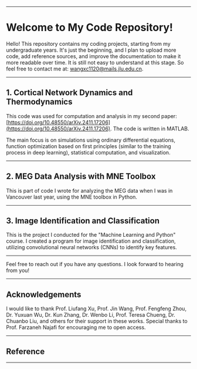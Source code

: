 
---

# Welcome to My Code Repository!

Hello! This repository contains my coding projects, starting from my undergraduate years. It's just the beginning, and I plan to upload more code, add reference sources, and improve the documentation to make it more readable over time. 
It is still not easy to understand at this stage. So feel free to contact me at: wangxc1120@mails.jlu.edu.cn.

---

## 1. Cortical Network Dynamics and Thermodynamics

This code was used for computation and analysis in my second paper: [https://doi.org/10.48550/arXiv.2411.17206](https://doi.org/10.48550/arXiv.2411.17206). The code is written in MATLAB.

The main focus is on simulations using ordinary differential equations, function optimization based on first principles (similar to the training process in deep learning), statistical computation, and visualization.

---

## 2. MEG Data Analysis with MNE Toolbox

This is part of code I wrote for analyzing the MEG data when I was in Vancouver last year, using the MNE toolbox in Python. 

---

## 3. Image Identification and Classification

This is the project I conducted for the "Machine Learning and Python" course. I created a program for image identification and classification, utilizing convolutional neural networks (CNNs) to identify key features.

---

Feel free to reach out if you have any questions. I look forward to hearing from you!

---

## Acknowledgements

I would like to thank Prof. Liufang Xu, Prof. Jin Wang, Prof. Fengfeng Zhou, Dr. Yuxuan Wu, Dr. Kun Zhang, Dr. Wenbo Li, Prof. Teresa Chueng, Dr. Chuanbo Liu, and others for their support in these works. Special thanks to Prof. Farzaneh Najafi for encouraging me to open access.

---

## Reference

---
